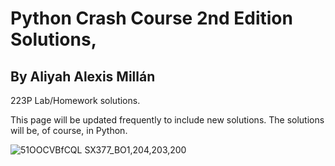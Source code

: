 # Python Crash Course 2nd Edition Solutions, 
## By Aliyah Alexis Millán


223P Lab/Homework solutions.

This page will be updated frequently to include new solutions.
The solutions will be, of course, in Python.

![51OOCVBfCQL _SX377_BO1,204,203,200_](https://user-images.githubusercontent.com/60375020/142698229-c0ea50bf-ad24-4548-8fa9-d7b629bf062c.jpg)
